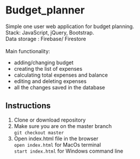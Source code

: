 # Budget_planner

Simple one user web application for budget planning.\
Stack: JavaScript, jQuery, Bootstrap.\
Data storage : Firebase/ Firestore\
\
Main functionality:
 - adding/changing budget
 - creating the list of expenses
 - calculating total expenses and balance
 - editing and deleting expenses
 - all the changes saved in the database

## Instructions
1. Clone or download repository
2. Make sure you are on the master branch \
```git checkout master```
3. Open index.html file in the browser\
```open index.html``` for MacOs terminal \
```start index.html``` for Windows command line
